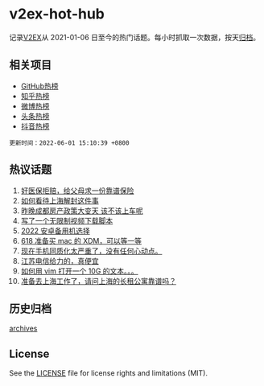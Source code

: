 # v2ex-hot-hub

 记录[V2EX](https://www.v2ex.com/)从 2021-01-06 日至今的热门话题。每小时抓取一次数据，按天[归档](archives)。
 
 ## 相关项目

- [GitHub热榜](https://github.com/lonnyzhang423/github-hot-hub)
- [知乎热榜](https://github.com/lonnyzhang423/zhihu-hot-hub)
- [微博热榜](https://github.com/lonnyzhang423/weibo-hot-hub)
- [头条热榜](https://github.com/lonnyzhang423/toutiao-hot-hub)
- [抖音热榜](https://github.com/lonnyzhang423/douyin-hot-hub)


 `更新时间：2022-06-01 15:10:39 +0800`

## 热议话题

1. [好医保拒赔，给父母求一份靠谱保险](https://www.v2ex.com/t/856575)
1. [如何看待上海解封这件事](https://www.v2ex.com/t/856603)
1. [昨晚成都房产政策大变天 该不该上车呢](https://www.v2ex.com/t/856614)
1. [写了一个无限制视频下载脚本](https://www.v2ex.com/t/856510)
1. [2022 安卓备用机选择](https://www.v2ex.com/t/856484)
1. [618 准备买 mac 的 XDM，可以等一等](https://www.v2ex.com/t/856620)
1. [现在手机同质化太严重了，没有任何心动点。](https://www.v2ex.com/t/856487)
1. [江苏电信给力的，真便宜](https://www.v2ex.com/t/856548)
1. [如何用 vim 打开一个 10G 的文本。。。](https://www.v2ex.com/t/856535)
1. [准备去上海工作了，请问上海的长租公寓靠谱吗？](https://www.v2ex.com/t/856519)

## 历史归档

[archives](archives)

## License

See the [LICENSE](LICENSE) file for license rights and limitations (MIT).
